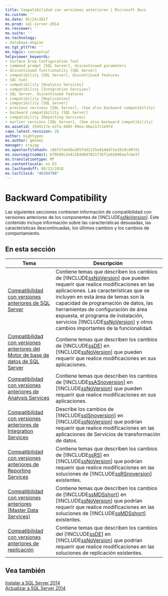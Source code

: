 ```yaml
---
title: Compatibilidad con versiones anteriores | Microsoft Docs
ms.custom: ''
ms.date: 05/24/2017
ms.prod: sql-server-2014
ms.reviewer: ''
ms.suite: ''
ms.technology:
- database-engine
ms.tgt_pltfrm: ''
ms.topic: conceptual
helpviewer_keywords:
- Surface Area Configuration Tool
- command prompt [SQL Server], discontinued parameters
- discontinued functionality [SQL Server]
- compatibility [SQL Server], discontinued features
- SAC tool
- compatibility [Analysis Services]
- compatibility [Integration Services]
- SQL Server, discontinued features
- compatibility [Replication]
- compatibility [SQL Server]
- previous versions [SQL Server], (See also backward compatibility)
- backward compatibility [SQL Server]
- compatibility [Reporting Services]
- earlier versions [SQL Server], (See also backward compatibility)
ms.assetid: 15d9117e-e2fa-4985-99ea-66a117c1e9fd
caps.latest.revision: 26
author: mightypen
ms.author: genemi
manager: craigg
ms.openlocfilehash: c8bf37ee58a365fdd2135e91d4d71e1818c407d1
ms.sourcegitcommit: b70b99c2e412b4d697021f3bf1a92046aafcbe37
ms.translationtype: MT
ms.contentlocale: es-ES
ms.lasthandoff: 08/13/2018
ms.locfileid: "40394700"
---
```

# <a name="backward-compatibility"></a>Backward Compatibility
  Las siguientes secciones contienen información de compatibilidad con versiones anteriores de los componentes de [!INCLUDE[ssNoVersion](../includes/ssnoversion-md.md)]. Este contenido incluye información sobre las características desusadas, las características descontinuadas, los últimos cambios y los cambios de comportamiento.  
  
## <a name="in-this-section"></a>En esta sección  
  
|Tema|Descripción|  
|-----------|-----------------|  
|[Compatibilidad con versiones anteriores de SQL Server](../../2014/getting-started/sql-server-backward-compatibility.md)|Contiene temas que describen los cambios de [!INCLUDE[ssNoVersion](../includes/ssnoversion-md.md)] que pueden requerir que realice modificaciones en las aplicaciones. Las características que se incluyen en esta área de temas son la capacidad de programación de datos, las herramientas de configuración de área expuesta, el programa de instalación, servicios [!INCLUDE[ssNoVersion](../includes/ssnoversion-md.md)] y otros cambios importantes de la funcionalidad.|  
|[Compatibilidad con versiones anteriores del Motor de base de datos de SQL Server](../database-engine/sql-server-database-engine-backward-compatibility.md)|Contiene temas que describen los cambios de [!INCLUDE[ssDE](../includes/ssde-md.md)] en [!INCLUDE[ssNoVersion](../includes/ssnoversion-md.md)] que pueden requerir que realice modificaciones en sus aplicaciones.|  
|[Compatibilidad con versiones anteriores de Analysis Services](../../2014/analysis-services/analysis-services-backward-compatibility.md)|Contiene temas que describen los cambios de [!INCLUDE[ssASnoversion](../includes/ssasnoversion-md.md)] en [!INCLUDE[ssNoVersion](../includes/ssnoversion-md.md)] que pueden requerir que realice modificaciones en sus aplicaciones.|  
|[Compatibilidad con versiones anteriores de Integration Services](../integration-services/integration-services-backward-compatibility.md)|Describe los cambios de [!INCLUDE[ssISnoversion](../includes/ssisnoversion-md.md)] en [!INCLUDE[ssNoVersion](../includes/ssnoversion-md.md)] que podrían requerir que realice modificaciones en las aplicaciones de Servicios de transformación de datos.|  
|[Compatibilidad con versiones anteriores de Reporting Services](../reporting-services/reporting-services-backward-compatibility.md)|Contiene temas que describen los cambios de [!INCLUDE[ssRS](../includes/ssrs.md)] en [!INCLUDE[ssNoVersion](../includes/ssnoversion-md.md)] que podrían requerir que realice modificaciones en las soluciones de [!INCLUDE[ssRSnoversion](../includes/ssrsnoversion-md.md)] existentes.|  
|[Compatibilidad con versiones anteriores &#40;Master Data Services&#41;](../master-data-services/backward-compatibility-master-data-services.md)|Contiene temas que describen los cambios de [!INCLUDE[ssMDSshort](../includes/ssmdsshort-md.md)] en [!INCLUDE[ssNoVersion](../includes/ssnoversion-md.md)] que podrían requerir que realice modificaciones en las soluciones de [!INCLUDE[ssMDSshort](../includes/ssmdsshort-md.md)] existentes.|  
|[Compatibilidad con versiones anteriores de replicación](../../2014/relational-databases/replication/replication-backward-compatibility.md)|Contiene temas que describen los cambios del [!INCLUDE[ssDE](../includes/ssde-md.md)] en [!INCLUDE[ssNoVersion](../includes/ssnoversion-md.md)] que podrían requerir que realice modificaciones en las soluciones de replicación existentes.|  
  
## <a name="see-also"></a>Vea también  
 [Instalar a SQL Server 2014](../database-engine/install-windows/install-sql-server.md)   
 [Actualizar a SQL Server 2014](../database-engine/install-windows/upgrade-sql-server.md)  
  
  
